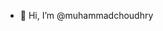 - 👋 Hi, I’m @muhammadchoudhry

<!---
muhammadchoudhry/muhammadchoudhry is a ✨ special ✨ repository because its `README.md` (this file) appears on your GitHub profile.
You can click the Preview link to take a look at your changes.
--->
